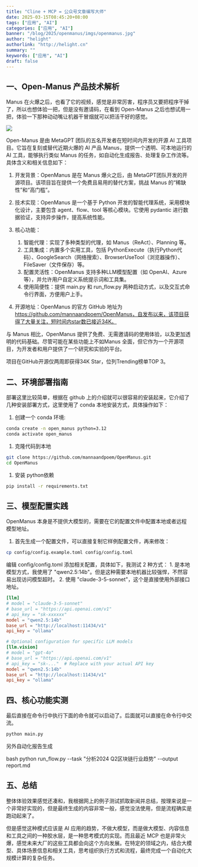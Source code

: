 ```yaml
---
title: "Cline + MCP = 公众号文章编写大师"
date: 2025-03-15T08:45:20+08:00
tags: ["应用", "AI"]
categories: ["应用", "AI"]
banner: "/blog/2025/openmanus/imgs/openmanus.jpg"
author: "helight"
authorlink: "http://helight.cn"
summary: ""
keywords: ["应用", "AI"]
draft: false
---
```


## 一、Open-Manus 产品技术解析

Manus 在火爆之后，也看了它的视频，感觉是非常厉害，程序员又要把程序干掉了，所以也想体验一把，但是没有邀请码，在看到 Open-Manus 之后也想试用一把，体验一下那种动动嘴让机器干冒烟就可以把活干好的感觉。

![](imgs/openmanus.jpg)

Open-Manus 是由 MetaGPT 团队的五名开发者在短时间内开发的开源 AI 工具项目。它旨在复刻或替代近期火爆的 AI 产品 Manus，提供一个透明、可本地运行的 AI 工具，能够执行类似 Manus 的任务，如自动化生成报告、处理复杂工作流等。具体含义和相关信息如下：

1. 开发背景：OpenManus 是在 Manus 爆火之后，由 MetaGPT团队开发的开源项目。该项目旨在提供一个免费且易用的替代方案，挑战 Manus 的“稀缺性”和“高门槛”。
2. 技术实现：OpenManus 是一个基于 Python 开发的智能代理系统，采用模块化设计，主要包含 agent、flow、tool 等核心模块。它使用 pydantic 进行数据验证，支持异步操作，提高系统性能。

3. 核心功能：
    1. 智能代理：实现了多种类型的代理，如 Manus（ReAct）、Planning 等。
    2. 工具集成：内置多个实用工具，包括 PythonExecute（执行Python代码）、GoogleSearch（网络搜索）、BrowserUseTool（浏览器操作）、FileSaver（文件保存）等。
    3. 配置灵活性：OpenManus 支持多种LLM模型配置（如 OpenAI、Azure 等），并允许用户自定义系统提示词和工具集。
    4. 使用简便性：提供 main.py 和 run_flow.py 两种启动方式，以及交互式命令行界面，方便用户上手。

5. 开源地址：OpenManus 的官方 GitHub 地址为 https://github.com/mannaandpoem/OpenManus，自发布以来，该项目获得了大量关注，短时间内star数已接近34K。

与 Manus 相比，OpenManus 提供了免费、无需邀请码的使用体验，以及更加透明的代码基础。尽管可能在某些功能上不如Manus 全面，但它作为一个开源项目，为开发者和用户提供了一个研究和实验的平台。

项目在GitHub开源仅两周即获得34K Star，位列Trending榜单TOP 3。

## 二、环境部署指南
部署这里比较简单，根据在 github 上的介绍就可以很容易的安装起来，它介绍了几种安装部署方式，这里使用了 conda 本地安装方式，具体操作如下：

1. 创建一个 conda 环境:
``` sh
conda create -n open_manus python=3.12
conda activate open_manus
```
1. 克隆代码到本地
``` sh
git clone https://github.com/mannaandpoem/OpenManus.git
cd OpenManus
```
1. 安装 python依赖
```sh
pip install -r requirements.txt
```

## 三、模型配置实践
OpenManus 本身是不提供大模型的，需要在它的配置文件中配置本地或者远程模型地址。

1. 首先生成一个配置文件，可以直接复制它样例配置文件，再来修改：
```sh
cp config/config.example.toml config/config.toml
```
编辑 config/config.toml 添加相关配置，具体如下，我测试 2 种方式：
    1. 是本地模型方式，我使用了 "qwen2.5:14b"。但是这种需要本地机器比较强悍，不然容易出现访问模型超时。
    2. 使用 "claude-3-5-sonnet"，这个是直接使用外部接口地址。
``` conf
[llm]
# model = "claude-3-5-sonnet"
# base_url = "https://api.openai.com/v1"
# api_key = "sk-xxxxxx"
model = "qwen2.5:14b"
base_url = "http://localhost:11434/v1"
api_key = "ollama"

# Optional configuration for specific LLM models
[llm.vision]
# model = "gpt-4o"
# base_url = "https://api.openai.com/v1"
# api_key = "sk-..."  # Replace with your actual API key
model = "qwen2.5:14b"
base_url = "http://localhost:11434/v1"
api_key = "ollama"
```

## 四、核心功能实测
最后直接在命令行中执行下面的命令就可以启动了。后面就可以直接在命令行中交流。
```sh
python main.py
```
另外自动化报告生成

bash
python run_flow.py --task "分析2024 Q2区块链行业趋势" --output report.md

## 五、总结
整体体验效果感觉还凑和，我根据网上的例子测试抓取新闻并总结，按理来说是一个非常好实现的，但是最终生成的内容非常一般，感觉没法使用，但是流程确实是跑动起来了。

但是感觉这种模式应该是 AI 应用的趋势，不做大模型，而是做大模型、内容信息和工具之间的一种胶水层，是一种思考模式的实现。而且最近 MCP 也是非常火爆，感觉未来大厂的这些工具都会向这个方向发展。在特定的领域之内，结合大模型、具体场景信息和相关工具，思考组织执行方式和流程，最终完成一个自动化大规模计算的复杂任务。